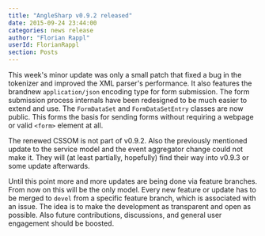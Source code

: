 ```yaml
---
title: "AngleSharp v0.9.2 released"
date: 2015-09-24 23:44:00
categories: news release
author: "Florian Rappl"
userId: FlorianRappl
section: Posts
---
```

This week's minor update was only a small patch that fixed a bug in the tokenizer and improved the XML parser's performance. It also features the brandnew `application/json` encoding type for form submission. The form submission process internals have been redesigned to be much easier to extend and use. The `FormDataSet` and `FormDataSetEntry` classes are now public. This forms the basis for sending forms without requiring a webpage or valid `<form>` element at all.

The renewed CSSOM is not part of v0.9.2. Also the previously mentioned update to the service model and the event aggregator change could not make it. They will (at least partially, hopefully) find their way into v0.9.3 or some update afterwards.

Until this point more and more updates are being done via feature branches. From now on this will be the only model. Every new feature or update has to be merged to `devel` from a specific feature branch, which is associated with an issue. The idea is to make the development as transparent and open as possible. Also future contributions, discussions, and general user engagement should be boosted.